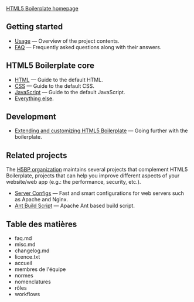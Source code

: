 [HTML5 Boilerplate homepage](https://html5boilerplate.com)

## Getting started

* [Usage](usage.md) — Overview of the project contents.
* [FAQ](faq.md) — Frequently asked questions along with their answers.

## HTML5 Boilerplate core

* [HTML](html.md) — Guide to the default HTML.
* [CSS](css.md) — Guide to the default CSS.
* [JavaScript](js.md) — Guide to the default JavaScript.
* [Everything else](misc.md).

## Development

* [Extending and customizing HTML5 Boilerplate](extend.md) — Going further
  with the boilerplate.

## Related projects

The [H5BP organization](https://github.com/h5bp) maintains several projects
that complement HTML5 Boilerplate, projects that can help you improve different
aspects of your website/web app (e.g.: the performance, security, etc.).

* [Server Configs](https://github.com/h5bp/server-configs) — Fast and
  smart configurations for web servers such as Apache and Nginx.
* [Ant Build Script](https://github.com/h5bp/ant-build-script) — Apache
  Ant based build script.

## Table des matières

* faq.md
* misc.md
* changelog.md
* licence.txt
* accueil
* membres de l'équipe
* normes
* nomenclatures
* rôles
* workflows


